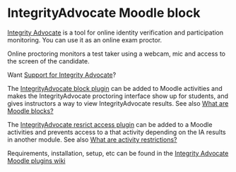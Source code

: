 # IntegrityAdvocate Moodle block

[Integrity Advocate](https://integrityadvocate.com/) is a tool for online identity verification and participation monitoring.  You can use it as an online exam proctor.

Online proctoring monitors a test taker using a webcam, mic and access to the screen of the candidate.

Want [Support for Integrity Advocate](https://support.integrityadvocate.com/hc/en-us)?

The [IntegrityAdvocate block plugin](https://bitbucket.org/mwebv/moodle-block_integrityadvocate/downloads/moodle-block_integrityadvocate.zip) can be added to Moodle activities and makes the IntegrityAdvocate proctoring interface show up for students, and gives instructors a way to view IntegrityAdvocate results.  See also [What are Moodle blocks?](https://docs.moodle.org/en/Blocks)

The [IntegrityAdvocate resrict access plugin](https://bitbucket.org/mwebv/moodle-availability_integrityadvocate/downloads/moodle-availability_integrityadvocate.zip) can be added to a Moodle activities and prevents access to a that activity depending on the IA results in another module.  See also [What are activity restrictions?](https://docs.moodle.org/38/en/Using_restrict_access)

Requirements, installation, setup, etc can be found in the [Integrity Advocate Moodle plugins wiki](https://bitbucket.org/mwebv/moodle-block_integrityadvocate/wiki/)